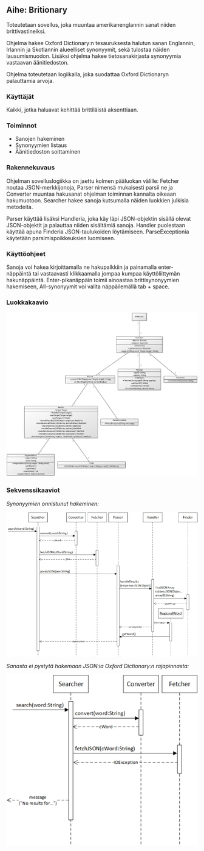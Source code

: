 ## **Aihe:** Britionary

Toteutetaan sovellus, joka muuntaa amerikanenglannin sanat niiden brittivastineiksi.

Ohjelma hakee Oxford Dictionary:n tesauruksesta halutun sanan Englannin, Irlannin ja Skotlannin alueelliset synonyymit, sekä tulostaa näiden lausumismuodon. Lisäksi ohjelma hakee tietosanakirjasta synonyymia vastaavan äänitiedoston.

Ohjelma toteutetaan logiikalla, joka suodattaa Oxford Dictionaryn palauttamia arvoja.

### **Käyttäjät**
Kaikki, jotka haluavat kehittää brittiläistä aksenttiaan.

### **Toiminnot**
* Sanojen hakeminen
* Synonyymien listaus
* Äänitiedoston soittaminen

### **Rakennekuvaus**
Ohjelman sovelluslogiikka on jaettu kolmen pääluokan välille: Fetcher noutaa JSON-merkkijonoja, Parser nimensä mukaisesti parsii ne ja Converter muuntaa hakusanat ohjelman toiminnan kannalta oikeaan hakumuotoon. Searcher hakee sanoja kutsumalla näiden luokkien julkisia metodeita.

Parser käyttää lisäksi Handleria, joka käy läpi JSON-objektin sisällä olevat JSON-objektit ja palauttaa niiden sisältämiä sanoja. Handler puolestaan käyttää apuna Finderia JSON-taulukoiden löytämiseen. ParseExceptionia käytetään parsimispoikkeuksien luomiseen.

### **Käyttöohjeet**
Sanoja voi hakea kirjoittamalla ne hakupalkkiin ja painamalla enter-näppäintä tai vastaavasti klikkaamalla jompaa kumpaa käyttöliittymän hakunäppäintä. Enter-pikanäppäin toimii ainoastaa brittisynonyymien hakemiseen, All-synonyymit voi valita näppäilemällä tab + space.

### **Luokkakaavio**
![Luokkakaavio](luokkakaavio.png)

### **Sekvenssikaaviot**
_Synonyymien onnistunut hakeminen:_

![Sekvenssikaavio](sekvenssikaavio.jpg)

_Sanasta ei pystytä hakemaan JSON:ia Oxford Dictionary:n rajapinnasta:_

![Sekvenssikaavio](sekvenssikaavio_fail.jpg)
